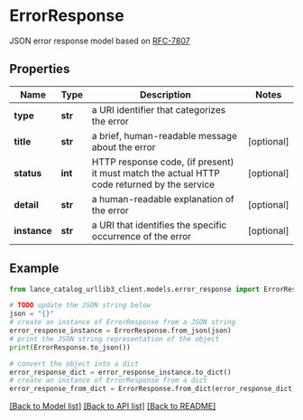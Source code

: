 # ErrorResponse

JSON error response model based on [RFC-7807](https://datatracker.ietf.org/doc/html/rfc7807)

## Properties

Name | Type | Description | Notes
------------ | ------------- | ------------- | -------------
**type** | **str** | a URI identifier that categorizes the error | 
**title** | **str** | a brief, human-readable message about the error | [optional] 
**status** | **int** | HTTP response code, (if present) it must match the actual HTTP code returned by the service | [optional] 
**detail** | **str** | a human-readable explanation of the error | [optional] 
**instance** | **str** | a URI that identifies the specific occurrence of the error | [optional] 

## Example

```python
from lance_catalog_urllib3_client.models.error_response import ErrorResponse

# TODO update the JSON string below
json = "{}"
# create an instance of ErrorResponse from a JSON string
error_response_instance = ErrorResponse.from_json(json)
# print the JSON string representation of the object
print(ErrorResponse.to_json())

# convert the object into a dict
error_response_dict = error_response_instance.to_dict()
# create an instance of ErrorResponse from a dict
error_response_from_dict = ErrorResponse.from_dict(error_response_dict)
```
[[Back to Model list]](../README.md#documentation-for-models) [[Back to API list]](../README.md#documentation-for-api-endpoints) [[Back to README]](../README.md)


